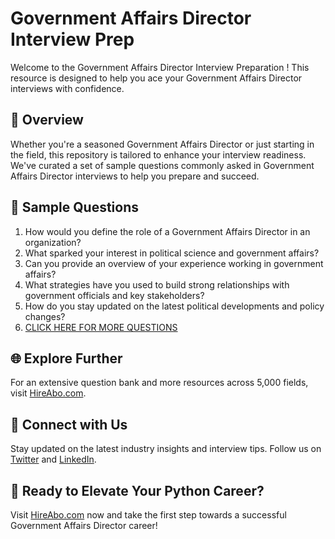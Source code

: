 # Government Affairs Director Interview Prep

Welcome to the Government Affairs Director Interview Preparation ! This resource is designed to help you ace your Government Affairs Director interviews with confidence.

## 🚀 Overview

Whether you're a seasoned Government Affairs Director or just starting in the field, this repository is tailored to enhance your interview readiness. We've curated a set of sample questions commonly asked in Government Affairs Director interviews to help you prepare and succeed.

## 📝 Sample Questions

1. How would you define the role of a Government Affairs Director in an organization?
2. What sparked your interest in political science and government affairs?
3. Can you provide an overview of your experience working in government affairs?
4. What strategies have you used to build strong relationships with government officials and key stakeholders?
5. How do you stay updated on the latest political developments and policy changes?
6. [CLICK HERE FOR MORE QUESTIONS](https://hireabo.com/job/7_3_49/Government%20Affairs%20Director)

## 🌐 Explore Further

For an extensive question bank and more resources across 5,000 fields, visit [HireAbo.com](https://www.hireabo.com).

## 📱 Connect with Us

Stay updated on the latest industry insights and interview tips. Follow us on [Twitter](https://twitter.com/hireabo) and [LinkedIn](https://www.linkedin.com/in/hire-abo-3609972a8/).

## 🚀 Ready to Elevate Your Python Career?

Visit [HireAbo.com](https://www.hireabo.com) now and take the first step towards a successful Government Affairs Director career!